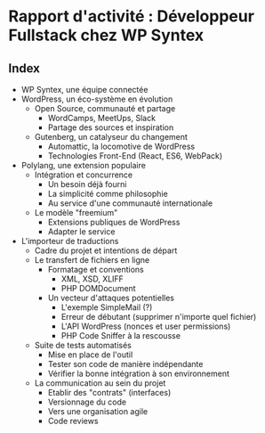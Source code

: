 # Rapport d'activité : Développeur Fullstack chez WP Syntex

## Index

- WP Syntex, une équipe connectée
- WordPress, un éco-système en évolution
	+ Open Source, communauté et partage
		* WordCamps, MeetUps, Slack
		* Partage des sources et inspiration
	+ Gutenberg, un catalyseur du changement
		* Automattic, la locomotive de WordPress
		* Technologies Front-End (React, ES6, WebPack)
- Polylang, une extension populaire
	+ Intégration et concurrence
		* Un besoin déjà fourni
		* La simplicité comme philosophie
		* Au service d'une communauté internationale
	+ Le modèle "freemium"
		* Extensions publiques de WordPress
		* Adapter le service
- L'importeur de traductions
	+ Cadre du projet et intentions de départ
	+ Le transfert de fichiers en ligne
		* Formatage et conventions
			- XML, XSD, XLIFF
			- PHP DOMDocument
		* Un vecteur d'attaques potentielles
			- L'exemple SimpleMail (?)
			- Erreur de débutant (supprimer n'importe quel fichier)
			- L'API WordPress (nonces et user permissions)
			- PHP Code Sniffer à la rescousse
	+ Suite de tests automatisés
		* Mise en place de l'outil
		* Tester son code de manière indépendante
		* Vérifier la bonne intégration à son environnement
	+ La communication au sein du projet
		* Etablir des "contrats" (interfaces)
		* Versionnage du code
		* Vers une organisation agile
		* Code reviews